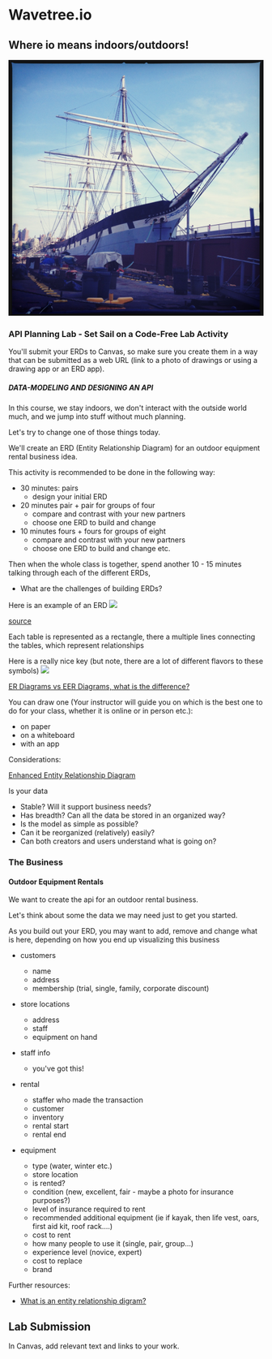 # Wavetree.io

## Where io means indoors/outdoors!

![](./assets/untitled-18.jpeg)

### API Planning Lab - Set Sail on a Code-Free Lab Activity

You'll submit your ERDs to Canvas, so make sure you create them in a way that can be submitted as a web URL (link to a photo of drawings or using a drawing app or an ERD app).

##### DATA-MODELING AND DESIGNING AN API

In this course, we stay indoors, we don't interact with the outside world much, and we jump into stuff without much planning.

Let's try to change one of those things today.

We'll create an ERD (Entity Relationship Diagram) for an outdoor equipment rental business idea.

This activity is recommended to be done in the following way:

- 30 minutes: pairs
  - design your initial ERD
- 20 minutes pair + pair for groups of four
  - compare and contrast with your new partners
  - choose one ERD to build and change
- 10 minutes fours + fours for groups of eight
  - compare and contrast with your new partners
  - choose one ERD to build and change
    etc.

Then when the whole class is together, spend another 10 - 15 minutes talking through each of the different ERDs,

- What are the challenges of building ERDs?

Here is an example of an ERD
![](https://www.researchgate.net/profile/Waheed_Iqbal/publication/283635381/figure/fig1/AS:294185682518019@1447150740787/EERD-of-Telemedicine-Web-Service.png)

[source](https://www.researchgate.net/figure/EERD-of-Telemedicine-Web-Service_fig1_283635381)

Each table is represented as a rectangle, there a multiple lines connecting the tables, which represent relationships

Here is a really nice key (but note, there are a lot of different flavors to these symbols)
![](https://cacoo.com/wp-app/uploads/2018/05/ER-notation-1.png)

[ER Diagrams vs EER Diagrams, what is the difference?](https://cacoo.com/blog/er-diagrams-vs-eer-diagrams-whats-the-difference/)

You can draw one (Your instructor will guide you on which is the best one to do for your class, whether it is online or in person etc.):

- on paper
- on a whiteboard
- with an app

Considerations:

[Enhanced Entity Relationship Diagram](https://www.lucidchart.com/pages/enhanced-entity-relationship-diagram#discovery__top)

Is your data

- Stable? Will it support business needs?
- Has breadth? Can all the data be stored in an organized way?
- Is the model as simple as possible?
- Can it be reorganized (relatively) easily?
- Can both creators and users understand what is going on?

### The Business

#### Outdoor Equipment Rentals

We want to create the api for an outdoor rental business.

Let's think about some the data we may need just to get you started.

As you build out your ERD, you may want to add, remove and change what is here, depending on how you end up visualizing this business

- customers

  - name
  - address
  - membership (trial, single, family, corporate discount)

- store locations

  - address
  - staff
  - equipment on hand

- staff info

  - you've got this!

- rental

  - staffer who made the transaction
  - customer
  - inventory
  - rental start
  - rental end

- equipment
  - type (water, winter etc.)
  - store location
  - is rented?
  - condition (new, excellent, fair - maybe a photo for insurance purposes?)
  - level of insurance required to rent
  - recommended additional equipment (ie if kayak, then life vest, oars, first aid kit, roof rack....)
  - cost to rent
  - how many people to use it (single, pair, group...)
  - experience level (novice, expert)
  - cost to replace
  - brand

Further resources:

- [What is an entity relationship digram?](https://www.visual-paradigm.com/guide/data-modeling/what-is-entity-relationship-diagram/)

## Lab Submission

In Canvas, add relevant text and links to your work.
